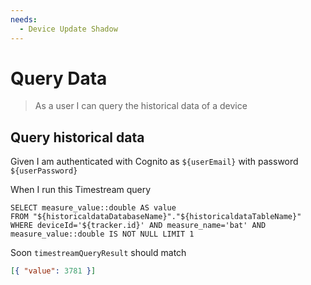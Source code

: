 ```yaml
---
needs:
  - Device Update Shadow
---
```


# Query Data

> As a user I can query the historical data of a device

## Query historical data

Given I am authenticated with Cognito as `${userEmail}` with password
`${userPassword}`

When I run this Timestream query

```
SELECT measure_value::double AS value
FROM "${historicaldataDatabaseName}"."${historicaldataTableName}"
WHERE deviceId='${tracker.id}' AND measure_name='bat' AND measure_value::double IS NOT NULL LIMIT 1
```

<!-- @retryScenario -->

Soon `timestreamQueryResult` should match

```json
[{ "value": 3781 }]
```
